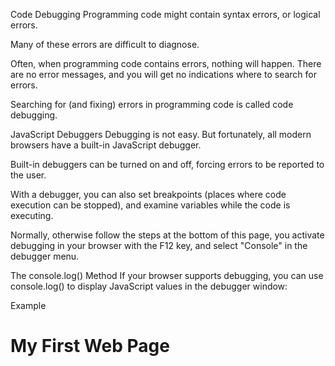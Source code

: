 Code Debugging
Programming code might contain syntax errors, or logical errors.

Many of these errors are difficult to diagnose.

Often, when programming code contains errors, nothing will happen. There are no error messages, and you will get no indications where to search for errors.

Searching for (and fixing) errors in programming code is called code debugging.

JavaScript Debuggers
Debugging is not easy. But fortunately, all modern browsers have a built-in JavaScript debugger.

Built-in debuggers can be turned on and off, forcing errors to be reported to the user.

With a debugger, you can also set breakpoints (places where code execution can be stopped), and examine variables while the code is executing.

Normally, otherwise follow the steps at the bottom of this page, you activate debugging in your browser with the F12 key, and select "Console" in the debugger menu.

The console.log() Method
If your browser supports debugging, you can use console.log() to display JavaScript values in the debugger window:

Example
<!DOCTYPE html>
<html>
<body>

<h1>My First Web Page</h1>

<script>
a = 5;
b = 6;
c = a + b;
console.log(c);
</script>

</body>
</html>